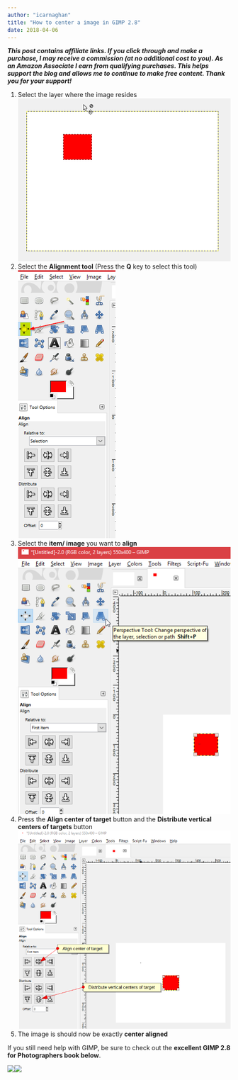 ```yaml
---
author: "icarnaghan"
title: "How to center a image in GIMP 2.8"
date: 2018-04-06
---
```


_**This post contains affiliate links. If you click through and make a purchase, I may receive a commission (at no additional cost to you). As an Amazon Associate I earn from qualifying purchases. This helps support the blog and allows me to continue to make free content. Thank you for your support!**_

1. Select the layer where the image resides![](images/3ccct5555133vlLPH9Z5fp52pr9nwCgFo0EgEwjASDTSADINBIAMo0EgEwjASDTSADINBIAMo0EgEwjASDTSADINBIAMo0EgEwjASDTSADINBIAMo0EgEwjASDTSADINBIAMo0EgEwjASDTSADINBIAMo0EgEwjASDTSADINBIAsn8AN3olXSewR8wAAAAASUVORK5CYII=)
2. Select the **Alignment tool** (Press the **Q** key to select this tool)![](images/kyu2RoVOgs0AAAAASUVORK5CYII=)
3. Select the **item/ image** you want to **align**![](images/wEE7qsZaNL6zQAAAABJRU5ErkJggg==)
4. Press the **Align center of target** button and the **Distribute vertical centers of targets** button![](images/rTwAAAABJRU5ErkJggg==)
5. The image is should now be exactly **center aligned**

If you still need help with GIMP, be sure to check out the **excellent GIMP 2.8 for Photographers book below**.

![](images/q?_encoding=UTF8&MarketPlace=US&ASIN=1937538265&ServiceVersion=20070822&ID=AsinImage&WS=1&Format=_SL250_&tag=carnaghan-20)![](images/ir?t=carnaghan-20&l=am2&o=1&a=1937538265)
